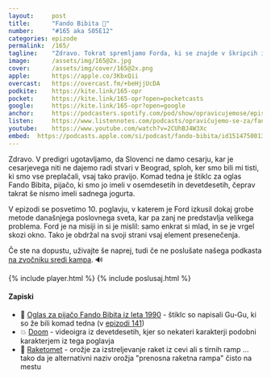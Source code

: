 ```yaml
---
layout: 	post
title:  	"Fando Bibita 🥤"
number: 	"#165 aka S05E12"
categories:	epizode
permalink:	/165/
tagline: 	"Zdravo. Tokrat spremljamo Forda, ki se znajde v škripcih in vse kar mu pride na misel je oglas za Fando Bibito iz osemdesetih."
image:		/assets/img/165@2x.jpg
cover:		/assets/img/cover/165@2x.png
apple:		https://apple.co/3KbxQii
overcast:	https://overcast.fm/+beHjjUcDA
podkite:	https://kite.link/165-opr
pocket:		https://kite.link/165-opr?open=pocketcasts
google:		https://kite.link/165-opr?open=google
anchor:		https://podcasters.spotify.com/pod/show/opravicujemose/episodes/Fando-Bibita-e279b2a
listen:		https://www.listennotes.com/podcasts/opravičujemo-se-za/fando-bibita-bKWt6TL2Yl1/embed/
youtube:	https://www.youtube.com/watch?v=2CUhBJ4W3Xc
embed:	https://podcasts.apple.com/si/podcast/fando-bibita/id1514750013?i=1000622091016
---
```


Zdravo. V predigri ugotavljamo, da Slovenci ne damo cesarju, kar je cesarjevega niti ne dajemo radi stvari v Beograd, sploh, ker smo bili mi tisti, ki smo vse preplačali, vsaj tako pravijo. Komad tedna je štiklc za oglas Fando Bibita, pijačo, ki smo jo imeli v osemdesetih in devetdesetih, čeprav takrat še nismo imeli sadnega jogurta. 

V epizodi se posvetimo 10. poglavju, v katerem je Ford izkusil dokaj grobe metode današnjega poslovnega sveta, kar pa zanj ne predstavlja velikega problema. Ford je na misiji in si je mislil: samo enkrat si mlad, in se je vrgel skozi okno. Tako je obdržal na svoji strani vsaj element presenečenja. 

Če ste na dopustu, uživajte še naprej, tudi če ne poslušate našega podkasta [na zvočniku sredi kampa](https://opravicujemo.se/112/). 🔊 

{% include player.html %}
{% include poslusaj.html %}

<!--break-->

#### Zapiski

- 🍹 [Oglas za pijačo Fando Bibita iz leta 1990](https://www.youtube.com/watch?v=GUTxfEDlowQ) - štiklc so napisali Gu-Gu, ki so že bili komad tedna (v [epizodi 141](https://opravicujemo.se/141/))
- 💥 [Doom](https://en.wikipedia.org/wiki/Doom_(1993_video_game)) - videoigra iz devetdesetih, kjer so nekateri karakterji podobni karakterjem iz tega poglavja
- 🚀 [Raketomet](https://www.fran.si/133/sskj2-slovar-slovenskega-knjiznega-jezika-2/4523712/raketomet?View=1&Query=raketomet) - orožje za izstreljevanje raket iz cevi ali s tirnih ramp ... tako da je alternativni naziv orožja "prenosna raketna rampa" čisto na mestu